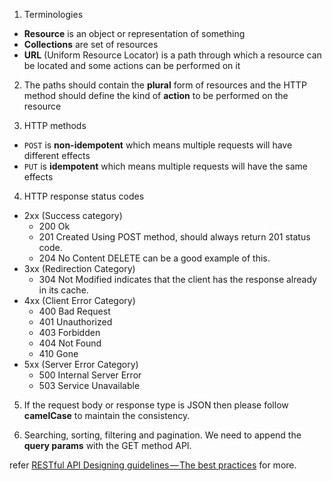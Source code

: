 1. Terminologies
  - __Resource__ is an object or representation of something
  - __Collections__ are set of resources
  - __URL__ (Uniform Resource Locator) is a path through which a resource can be located and some actions can be performed on it
  
2. The paths should contain the __plural__ form of resources and the HTTP method should define the kind of __action__ to be performed on the resource

3. HTTP methods
  - `POST` is __non-idempotent__ which means multiple requests will have different effects
  - `PUT` is __idempotent__ which means multiple requests will have the same effects
  
4. HTTP response status codes
  - 2xx (Success category)
    - 200 Ok
    - 201 Created Using POST method, should always return 201 status code.
    - 204 No Content DELETE can be a good example of this.
  - 3xx (Redirection Category)
    - 304 Not Modified indicates that the client has the response already in its cache.
  - 4xx (Client Error Category)
    - 400 Bad Request
    - 401 Unauthorized
    - 403 Forbidden
    - 404 Not Found
    - 410 Gone
  - 5xx (Server Error Category)
    - 500 Internal Server Error
    - 503 Service Unavailable
    
5. If the request body or response type is JSON then please follow __camelCase__ to maintain the consistency.

6. Searching, sorting, filtering and pagination. We need to append the __query params__ with the GET method API.

refer [RESTful API Designing guidelines — The best practices](https://hackernoon.com/restful-api-designing-guidelines-the-best-practices-60e1d954e7c9) for more.